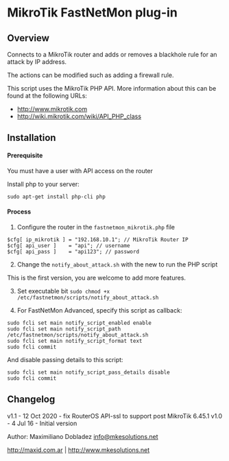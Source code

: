 MikroTik FastNetMon plug-in
===========

Overview
--------
Connects to a MikroTik router and adds or removes a blackhole rule for an attack by IP address.

The actions can be modified such as adding a firewall rule.

This script uses the MikroTik PHP API. More information about this can be found at the following URLs:
 * http://www.mikrotik.com
 * http://wiki.mikrotik.com/wiki/API_PHP_class

Installation
------------

#### Prerequisite
You must have a user with API access on the router

Install php to your server:
```
sudo apt-get install php-cli php
```

#### Process
1.  Configure the router in the ```fastnetmon_mikrotik.php``` file
```
$cfg[ ip_mikrotik ] = "192.168.10.1"; // MikroTik Router IP
$cfg[ api_user ]    = "api"; // username
$cfg[ api_pass ]    = "api123"; // password
```
2. Change the ```notify_about_attack.sh``` with the new to run the PHP script

This is the first version, you are welcome to add more features.

3. Set executable bit ```sudo chmod +x /etc/fastnetmon/scripts/notify_about_attack.sh```

4. For FastNetMon Advanced, specify this script as callback: 

```
sudo fcli set main notify_script_enabled enable
sudo fcli set main notify_script_path /etc/fastnetmon/scripts/notify_about_attack.sh
sudo fcli set main notify_script_format text
sudo fcli commit
```
And disable passing details to this script:
```
sudo fcli set main notify_script_pass_details disable
sudo fcli commit
```

Changelog
---------
v1.1 - 12 Oct 2020 - fix RouterOS API-ssl to support post MikroTik 6.45.1
v1.0 - 4 Jul 16 - Initial version

Author: Maximiliano Dobladez info@mkesolutions.net

http://maxid.com.ar | http://www.mkesolutions.net  
